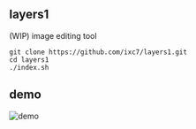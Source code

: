 
## layers1

(WIP) image editing tool

```
git clone https://github.com/ixc7/layers1.git
cd layers1
./index.sh
```

## demo

![demo](https://github.com/ixc7/layers1/raw/master/demo.gif)
